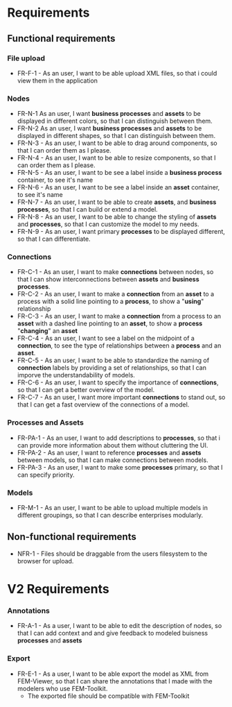 # Requirements

## Functional requirements

### File upload

-   FR-F-1 - As an user, I want to be able upload XML files, so that i could view them in the application

### Nodes

-   FR-N-1 As an user, I want **business processes** and **assets** to be displayed in different colors, so that I can distinguish between them.
-   FR-N-2 As an user, I want **business processes** and **assets** to be displayed in different shapes, so that I can distinguish between them.
-   FR-N-3 - As an user, I want to be able to drag around components, so that I can order them as I please.
-   FR-N-4 - As an user, I want to be able to resize components, so that I can order them as I please.
-   FR-N-5 - As an user, I want to be see a label inside a **business process** container, to see it's name
-   FR-N-6 - As an user, I want to be see a label inside an **asset** container, to see it's name
-   FR-N-7 - As an user, I want to be able to create **assets**, and **business processes**, so that I can build or extend a model.
-   FR-N-8 - As an user, I want to be able to change the styling of **assets** and **processes**, so that I can customize the model to my needs.
-   FR-N-9 - As an user, I want primary **processes** to be displayed different, so that I can differentiate.

### Connections

-   FR-C-1 - As an user, I want to make **connections** between nodes, so that I can show interconnections between **assets** and **business processes**.
-   FR-C-2 - As an user, I want to make a **connection** from an **asset** to a process with a solid line pointing to a **process**, to show a "**using**" relationship
-   FR-C-3 - As an user, I want to make a **connection** from a process to an **asset** with a dashed line pointing to an **asset**, to show a **process** "**changing**" an **asset**
-   FR-C-4 - As an user, I want to see a label on the midpoint of a **connection**, to see the type of relationships between a **process** and an **asset**.
-   FR-C-5 - As an user, I want to be able to standardize the naming of **connection** labels by providing a set of relationships, so that I can imporve the understandability of models.
-   FR-C-6 - As an user, I want to specify the importance of **connections**, so that I can get a better overview of the model.
-   FR-C-7 - As an user, I want more important **connections** to stand out, so that I can get a fast overview of the connections of a model.

### Processes and Assets

-   FR-PA-1 - As an user, I want to add descriptions to **processes**, so that i can provide more information about them without cluttering the UI.
-   FR-PA-2 - As an user, I want to reference **processes** and **assets** between models, so that I can make connections between models.
-   FR-PA-3 - As an user, I want to make some **processes** primary, so that I can specify priority.

### Models

-   FR-M-1 - As an user, I want to be able to upload multiple models in different groupings, so that I can describe enterprises modularly.

## Non-functional requirements

-   NFR-1 - Files should be draggable from the users filesystem to the browser for upload.


# V2 Requirements
### Annotations

-  FR-A-1 - As a user, I want to be able to edit the description of nodes, so that I can add context and and give feedback to modeled buisness **processes** and **assets**

### Export

-  FR-E-1 - As a user, I want to be able export the model as XML from FEM-Viewer, so that I can share the annotations that I made with the modelers who use FEM-Toolkit.
    - The exported file should be compatible with FEM-Toolkit
